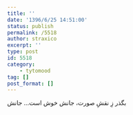 ```yaml
---
title: ''
date: '1396/6/25 14:51:00'
status: publish
permalink: /5518
author: straxico
excerpt: ''
type: post
id: 5518
category:
    - tytomood
tag: []
post_format: []
---
```

بگذر زِ نقشِ صورت، جانش خوش است… جانش